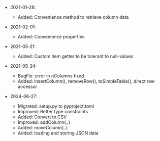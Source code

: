 * 2021-01-28:
	* Added: Convenience method to retrieve column data

* 2021-02-01:
	* Added: Convenience properties

* 2021-05-21:
	* Added: Custom item getter to be tolerant to null-values

* 2021-05-24:
	* BugFix: error in nColumns fixed
	* Added: insertColumn(), removeRow(), toSimpleTable(), direct row accessor

* 2024-06-27:
	* Migrated: setup.py to pyproject.toml
	* Improved: Better type constraints
	* Added: Convert to CSV
	* Improved: addColumn(..)
	* Added: moveColumn(..)
	* Added: loading and storing JSON data


